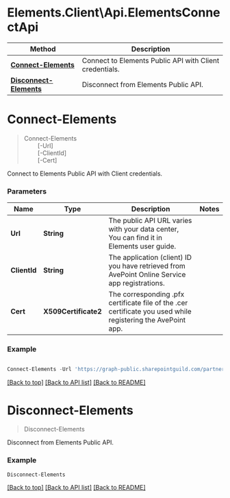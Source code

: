 # Elements.Client\Api.ElementsConnectApi

Method | Description
------------- | -------------
[**Connect-Elements**](ElementsConnectApi.md#connect-elements) | Connect to Elements Public API with Client credentials.
[**Disconnect-Elements**](ElementsConnectApi.md#disconnect-elements) | Disconnect from Elements Public API.

<a name="connect-elements"></a>
# **Connect-Elements**
> Connect-Elements<br>
> &nbsp;&nbsp;&nbsp;&nbsp;&nbsp;&nbsp;&nbsp;&nbsp;[-Url] <String><br>
> &nbsp;&nbsp;&nbsp;&nbsp;&nbsp;&nbsp;&nbsp;&nbsp;[-ClientId] <String><br>
> &nbsp;&nbsp;&nbsp;&nbsp;&nbsp;&nbsp;&nbsp;&nbsp;[-Cert] <X509Certificate2><br>

Connect to Elements Public API with Client credentials.

### Parameters

Name | Type | Description  | Notes
------------- | ------------- | ------------- | -------------
 **Url** | **String**| The public API URL varies with your data center, You can find it in Elements user guide. 
 **ClientId** | **String**| The application (client) ID you have retrieved from AvePoint Online Service app registrations. 
 **Cert** | **X509Certificate2**| The corresponding .pfx certificate file of the .cer certificate you used while registering the AvePoint app. 

### Example
```powershell

Connect-Elements -Url 'https://graph-public.sharepointguild.com/partner' -ClientId '06367378-7a45-4edc-b3a0-0fa51a74e865' -Cert (Get-ChildItem -Path 'Cert:\LocalMachine\My\433DFBF106CBD00BA7676FA80CE5FAAF2F49B675' -Recurse)[0]
```

[[Back to top]](#) [[Back to API list]](ElementsApi.md#documentation-for-cmdlets) [[Back to README]](../README.md)

<a name="disconnect-elements"></a>
# **Disconnect-Elements**
> Disconnect-Elements<br>

Disconnect from Elements Public API.

### Example
```powershell
Disconnect-Elements
```

[[Back to top]](#) [[Back to API list]](ElementsApi.md#documentation-for-cmdlets) [[Back to README]](../README.md)
